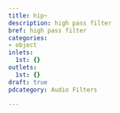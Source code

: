 ```yaml
---
title: hip~
description: high pass filter
bref: high pass filter
categories:
- object
inlets:
  1st: {}
outlets:
  1st: {}
draft: true
pdcategory: Audio Filters

---
```


